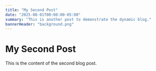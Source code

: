 ```yaml
---
title: "My Second Post"
date: "2025-08-01T00:00:00-05:00"
summary: "This is another post to demonstrate the dynamic blog."
bannerHeader: "background.png"
---
```


# My Second Post
This is the content of the second blog post.
